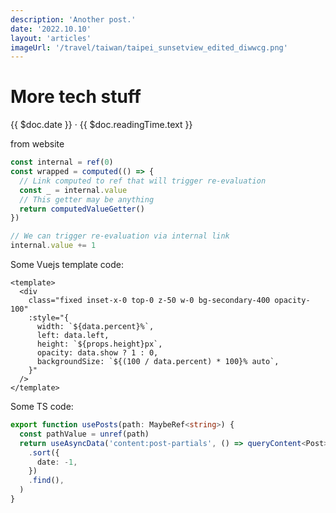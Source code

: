 ```yaml
---
description: 'Another post.'
date: '2022.10.10'
layout: 'articles'
imageUrl: '/travel/taiwan/taipei_sunsetview_edited_diwwcg.png'
---
```


# More tech stuff
{{ $doc.date }} · {{ $doc.readingTime.text }}

from website
```ts []{4}
const internal = ref(0)
const wrapped = computed(() => {
  // Link computed to ref that will trigger re-evaluation
  const _ = internal.value
  // This getter may be anything
  return computedValueGetter()
})

// We can trigger re-evaluation via internal link
internal.value += 1
```

Some Vuejs template code:
```vue [file.vue]{1, 2-3}
<template>
  <div
    class="fixed inset-x-0 top-0 z-50 w-0 bg-secondary-400 opacity-100"
    :style="{
      width: `${data.percent}%`,
      left: data.left,
      height: `${props.height}px`,
      opacity: data.show ? 1 : 0,
      backgroundSize: `${(100 / data.percent) * 100}% auto`,
    }"
  />
</template>
```

Some TS code:

```ts {2}
export function usePosts(path: MaybeRef<string>) {
  const pathValue = unref(path)
  return useAsyncData('content:post-partials', () => queryContent<Post>(`${pathValue}`)
    .sort({
      date: -1,
    })
    .find(),
  )
}
```